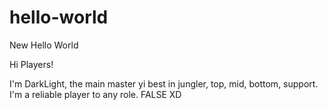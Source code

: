 # hello-world
New Hello World

Hi Players!

I'm DarkLight, the main master yi best in jungler, top, mid, bottom, support. 
I'm a reliable player to any role.
FALSE XD
